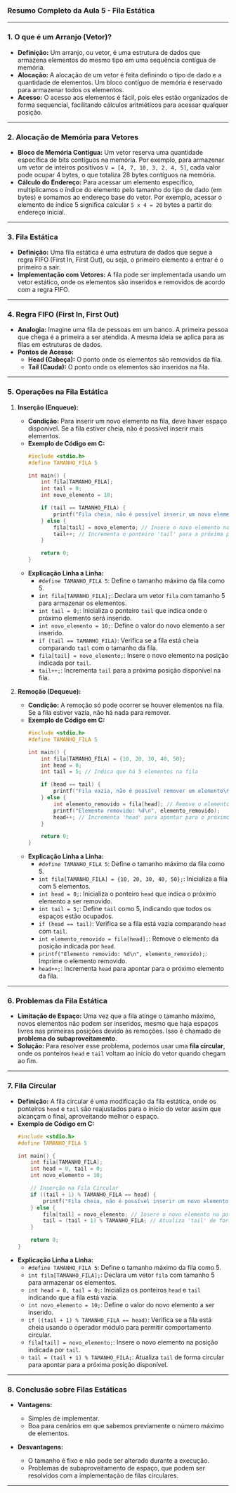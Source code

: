 ### **Resumo Completo da Aula 5 - Fila Estática**

---

### **1. O que é um Arranjo (Vetor)?**

- **Definição:** Um arranjo, ou vetor, é uma estrutura de dados que armazena elementos do mesmo tipo em uma sequência contígua de memória.
- **Alocação:** A alocação de um vetor é feita definindo o tipo de dado e a quantidade de elementos. Um bloco contíguo de memória é reservado para armazenar todos os elementos.
- **Acesso:** O acesso aos elementos é fácil, pois eles estão organizados de forma sequencial, facilitando cálculos aritméticos para acessar qualquer posição.

---

### **2. Alocação de Memória para Vetores**

- **Bloco de Memória Contígua:** Um vetor reserva uma quantidade específica de bits contíguos na memória. Por exemplo, para armazenar um vetor de inteiros positivos `V = [4, 7, 10, 3, 2, 4, 5]`, cada valor pode ocupar 4 bytes, o que totaliza 28 bytes contíguos na memória.
- **Cálculo do Endereço:** Para acessar um elemento específico, multiplicamos o índice do elemento pelo tamanho do tipo de dado (em bytes) e somamos ao endereço base do vetor. Por exemplo, acessar o elemento de índice 5 significa calcular `5 x 4 = 20` bytes a partir do endereço inicial.

---

### **3. Fila Estática**

- **Definição:** Uma fila estática é uma estrutura de dados que segue a regra FIFO (First In, First Out), ou seja, o primeiro elemento a entrar é o primeiro a sair.
- **Implementação com Vetores:** A fila pode ser implementada usando um vetor estático, onde os elementos são inseridos e removidos de acordo com a regra FIFO.

---

### **4. Regra FIFO (First In, First Out)**

- **Analogia:** Imagine uma fila de pessoas em um banco. A primeira pessoa que chega é a primeira a ser atendida. A mesma ideia se aplica para as filas em estruturas de dados.
- **Pontos de Acesso:**
  - **Head (Cabeça):** O ponto onde os elementos são removidos da fila.
  - **Tail (Cauda):** O ponto onde os elementos são inseridos na fila.

---

### **5. Operações na Fila Estática**

1. **Inserção (Enqueue):**
   - **Condição:** Para inserir um novo elemento na fila, deve haver espaço disponível. Se a fila estiver cheia, não é possível inserir mais elementos.
   - **Exemplo de Código em C:**
     ```c
     #include <stdio.h>
     #define TAMANHO_FILA 5

     int main() {
         int fila[TAMANHO_FILA];
         int tail = 0;
         int novo_elemento = 10;

         if (tail == TAMANHO_FILA) {
             printf("Fila cheia, não é possível inserir um novo elemento\n");
         } else {
             fila[tail] = novo_elemento; // Insere o novo elemento na posição indicada por 'tail'
             tail++; // Incrementa o ponteiro 'tail' para a próxima posição
         }

         return 0;
     }
     ```
   - **Explicação Linha a Linha:**
     - `#define TAMANHO_FILA 5`: Define o tamanho máximo da fila como 5.
     - `int fila[TAMANHO_FILA];`: Declara um vetor `fila` com tamanho 5 para armazenar os elementos.
     - `int tail = 0;`: Inicializa o ponteiro `tail` que indica onde o próximo elemento será inserido.
     - `int novo_elemento = 10;`: Define o valor do novo elemento a ser inserido.
     - `if (tail == TAMANHO_FILA)`: Verifica se a fila está cheia comparando `tail` com o tamanho da fila.
     - `fila[tail] = novo_elemento;`: Insere o novo elemento na posição indicada por `tail`.
     - `tail++;`: Incrementa `tail` para a próxima posição disponível na fila.

2. **Remoção (Dequeue):**
   - **Condição:** A remoção só pode ocorrer se houver elementos na fila. Se a fila estiver vazia, não há nada para remover.
   - **Exemplo de Código em C:**
     ```c
     #include <stdio.h>
     #define TAMANHO_FILA 5

     int main() {
         int fila[TAMANHO_FILA] = {10, 20, 30, 40, 50};
         int head = 0;
         int tail = 5; // Indica que há 5 elementos na fila

         if (head == tail) {
             printf("Fila vazia, não é possível remover um elemento\n");
         } else {
             int elemento_removido = fila[head]; // Remove o elemento na posição 'head'
             printf("Elemento removido: %d\n", elemento_removido);
             head++; // Incrementa 'head' para apontar para o próximo elemento
         }

         return 0;
     }
     ```
   - **Explicação Linha a Linha:**
     - `#define TAMANHO_FILA 5`: Define o tamanho máximo da fila como 5.
     - `int fila[TAMANHO_FILA] = {10, 20, 30, 40, 50};`: Inicializa a fila com 5 elementos.
     - `int head = 0;`: Inicializa o ponteiro `head` que indica o próximo elemento a ser removido.
     - `int tail = 5;`: Define `tail` como 5, indicando que todos os espaços estão ocupados.
     - `if (head == tail)`: Verifica se a fila está vazia comparando `head` com `tail`.
     - `int elemento_removido = fila[head];`: Remove o elemento da posição indicada por `head`.
     - `printf("Elemento removido: %d\n", elemento_removido);`: Imprime o elemento removido.
     - `head++;`: Incrementa `head` para apontar para o próximo elemento da fila.

---

### **6. Problemas da Fila Estática**

- **Limitação de Espaço:** Uma vez que a fila atinge o tamanho máximo, novos elementos não podem ser inseridos, mesmo que haja espaços livres nas primeiras posições devido às remoções. Isso é chamado de **problema do subaproveitamento**.
- **Solução:** Para resolver esse problema, podemos usar uma **fila circular**, onde os ponteiros `head` e `tail` voltam ao início do vetor quando chegam ao fim.

---

### **7. Fila Circular**

- **Definição:** A fila circular é uma modificação da fila estática, onde os ponteiros `head` e `tail` são reajustados para o início do vetor assim que alcançam o final, aproveitando melhor o espaço.
- **Exemplo de Código em C:**
  ```c
  #include <stdio.h>
  #define TAMANHO_FILA 5

  int main() {
      int fila[TAMANHO_FILA];
      int head = 0, tail = 0;
      int novo_elemento = 10;

      // Inserção na Fila Circular
      if ((tail + 1) % TAMANHO_FILA == head) {
          printf("Fila cheia, não é possível inserir um novo elemento\n");
      } else {
          fila[tail] = novo_elemento; // Insere o novo elemento na posição indicada por 'tail'
          tail = (tail + 1) % TAMANHO_FILA; // Atualiza 'tail' de forma circular
      }

      return 0;
  }
  ```
- **Explicação Linha a Linha:**
  - `#define TAMANHO_FILA 5`: Define o tamanho máximo da fila como 5.
  - `int fila[TAMANHO_FILA];`: Declara um vetor `fila` com tamanho 5 para armazenar os elementos.
  - `int head = 0, tail = 0;`: Inicializa os ponteiros `head` e `tail` indicando que a fila está vazia.
  - `int novo_elemento = 10;`: Define o valor do novo elemento a ser inserido.
  - `if ((tail + 1) % TAMANHO_FILA == head)`: Verifica se a fila está cheia usando o operador módulo para permitir comportamento circular.
  - `fila[tail] = novo_elemento;`: Insere o novo elemento na posição indicada por `tail`.
  - `tail = (tail + 1) % TAMANHO_FILA;`: Atualiza `tail` de forma circular para apontar para a próxima posição disponível.

---

### **8. Conclusão sobre Filas Estáticas**

- **Vantagens:**
  - Simples de implementar.
  - Boa para cenários em que sabemos previamente o número máximo de elementos.

- **Desvantagens:**
  - O tamanho é fixo e não pode ser alterado durante a execução.
  - Problemas de subaproveitamento de espaço, que podem ser resolvidos com a implementação de filas circulares.

---


